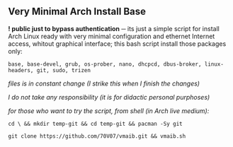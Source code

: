 
## Very Minimal Arch Install Base

**! public just to bypass authentication** ─ its just a simple script for install Arch Linux ready with very minimal configuration and ethernet Internet access, whitout graphical interface; this bash script install those packages only:
```
base, base-devel, grub, os-prober, nano, dhcpcd, dbus-broker, linux-headers, git, sudo, trizen
```

*files is in constant change (I strike this when I finish the changes)*

*I do not take any responsibility (it is for didactic personal purphoses)*

*for those who want to try the script, from shell (in Arch live medium):*
```
cd \ && mkdir temp-git && cd temp-git && pacman -Sy git
  
git clone https://github.com/70V07/vmaib.git && vmaib.sh
```
